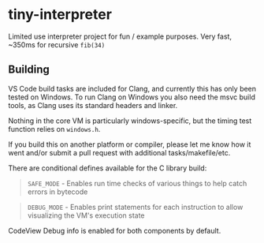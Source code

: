 # tiny-interpreter
Limited use interpreter project for fun / example purposes. Very fast, ~350ms for recursive `fib(34)`

## Building
VS Code build tasks are included for Clang, and currently this has only been tested on Windows.
To run Clang on Windows you also need the msvc build tools, as Clang uses its standard headers and linker.

Nothing in the core VM is particularly windows-specific, but the timing test function relies on `windows.h`.

If you build this on another platform or compiler, please let me know how it went and/or submit a pull request with additional tasks/makefile/etc.

There are conditional defines available for the C library build:

> `SAFE_MODE` - Enables run time checks of various things to help catch errors in bytecode

> `DEBUG_MODE` - Enables print statements for each instruction to allow visualizing the VM's execution state

CodeView Debug info is enabled for both components by default.
